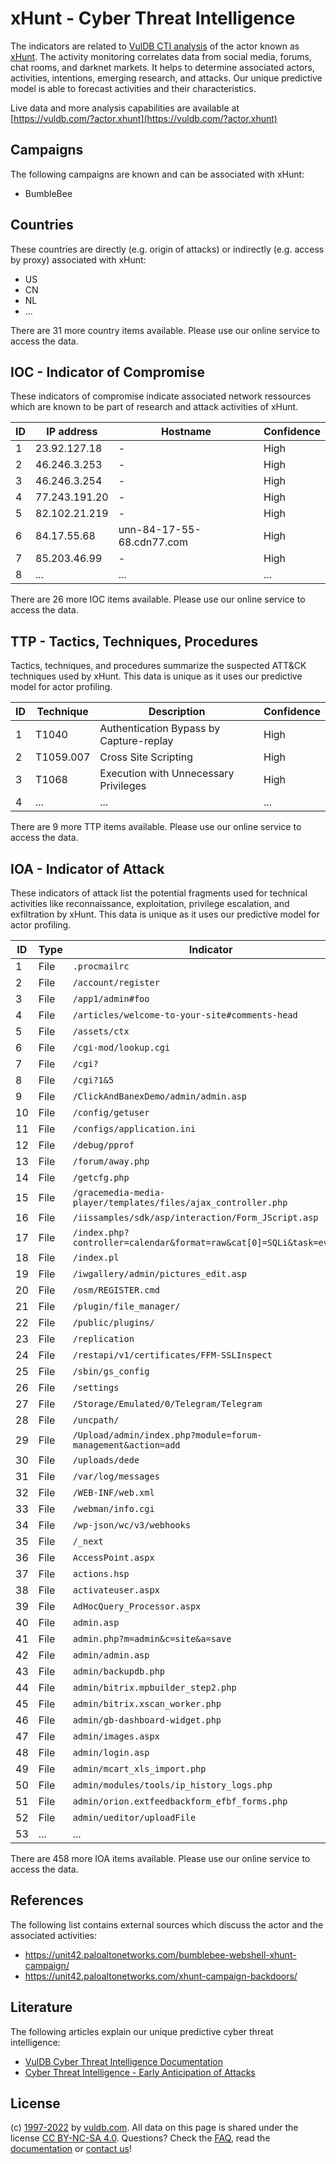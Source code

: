 # xHunt - Cyber Threat Intelligence

The indicators are related to [VulDB CTI analysis](https://vuldb.com/?kb.cti) of the actor known as [xHunt](https://vuldb.com/?actor.xhunt). The activity monitoring correlates data from social media, forums, chat rooms, and darknet markets. It helps to determine associated actors, activities, intentions, emerging research, and attacks. Our unique predictive model is able to forecast activities and their characteristics.

Live data and more analysis capabilities are available at [https://vuldb.com/?actor.xhunt](https://vuldb.com/?actor.xhunt)

## Campaigns

The following campaigns are known and can be associated with xHunt:

* BumbleBee

## Countries

These countries are directly (e.g. origin of attacks) or indirectly (e.g. access by proxy) associated with xHunt:

* US
* CN
* NL
* ...

There are 31 more country items available. Please use our online service to access the data.

## IOC - Indicator of Compromise

These indicators of compromise indicate associated network ressources which are known to be part of research and attack activities of xHunt.

ID | IP address | Hostname | Confidence
-- | ---------- | -------- | ----------
1 | 23.92.127.18 | - | High
2 | 46.246.3.253 | - | High
3 | 46.246.3.254 | - | High
4 | 77.243.191.20 | - | High
5 | 82.102.21.219 | - | High
6 | 84.17.55.68 | unn-84-17-55-68.cdn77.com | High
7 | 85.203.46.99 | - | High
8 | ... | ... | ...

There are 26 more IOC items available. Please use our online service to access the data.

## TTP - Tactics, Techniques, Procedures

Tactics, techniques, and procedures summarize the suspected ATT&CK techniques used by xHunt. This data is unique as it uses our predictive model for actor profiling.

ID | Technique | Description | Confidence
-- | --------- | ----------- | ----------
1 | T1040 | Authentication Bypass by Capture-replay | High
2 | T1059.007 | Cross Site Scripting | High
3 | T1068 | Execution with Unnecessary Privileges | High
4 | ... | ... | ...

There are 9 more TTP items available. Please use our online service to access the data.

## IOA - Indicator of Attack

These indicators of attack list the potential fragments used for technical activities like reconnaissance, exploitation, privilege escalation, and exfiltration by xHunt. This data is unique as it uses our predictive model for actor profiling.

ID | Type | Indicator | Confidence
-- | ---- | --------- | ----------
1 | File | `.procmailrc` | Medium
2 | File | `/account/register` | High
3 | File | `/app1/admin#foo` | High
4 | File | `/articles/welcome-to-your-site#comments-head` | High
5 | File | `/assets/ctx` | Medium
6 | File | `/cgi-mod/lookup.cgi` | High
7 | File | `/cgi?` | Low
8 | File | `/cgi?1&5` | Medium
9 | File | `/ClickAndBanexDemo/admin/admin.asp` | High
10 | File | `/config/getuser` | High
11 | File | `/configs/application.ini` | High
12 | File | `/debug/pprof` | Medium
13 | File | `/forum/away.php` | High
14 | File | `/getcfg.php` | Medium
15 | File | `/gracemedia-media-player/templates/files/ajax_controller.php` | High
16 | File | `/iissamples/sdk/asp/interaction/Form_JScript.asp` | High
17 | File | `/index.php?controller=calendar&format=raw&cat[0]=SQLi&task=events` | High
18 | File | `/index.pl` | Medium
19 | File | `/iwgallery/admin/pictures_edit.asp` | High
20 | File | `/osm/REGISTER.cmd` | High
21 | File | `/plugin/file_manager/` | High
22 | File | `/public/plugins/` | High
23 | File | `/replication` | Medium
24 | File | `/restapi/v1/certificates/FFM-SSLInspect` | High
25 | File | `/sbin/gs_config` | High
26 | File | `/settings` | Medium
27 | File | `/Storage/Emulated/0/Telegram/Telegram` | High
28 | File | `/uncpath/` | Medium
29 | File | `/Upload/admin/index.php?module=forum-management&action=add` | High
30 | File | `/uploads/dede` | High
31 | File | `/var/log/messages` | High
32 | File | `/WEB-INF/web.xml` | High
33 | File | `/webman/info.cgi` | High
34 | File | `/wp-json/wc/v3/webhooks` | High
35 | File | `/_next` | Low
36 | File | `AccessPoint.aspx` | High
37 | File | `actions.hsp` | Medium
38 | File | `activateuser.aspx` | High
39 | File | `AdHocQuery_Processor.aspx` | High
40 | File | `admin.asp` | Medium
41 | File | `admin.php?m=admin&c=site&a=save` | High
42 | File | `admin/admin.asp` | High
43 | File | `admin/backupdb.php` | High
44 | File | `admin/bitrix.mpbuilder_step2.php` | High
45 | File | `admin/bitrix.xscan_worker.php` | High
46 | File | `admin/gb-dashboard-widget.php` | High
47 | File | `admin/images.aspx` | High
48 | File | `admin/login.asp` | High
49 | File | `admin/mcart_xls_import.php` | High
50 | File | `admin/modules/tools/ip_history_logs.php` | High
51 | File | `admin/orion.extfeedbackform_efbf_forms.php` | High
52 | File | `admin/ueditor/uploadFile` | High
53 | ... | ... | ...

There are 458 more IOA items available. Please use our online service to access the data.

## References

The following list contains external sources which discuss the actor and the associated activities:

* https://unit42.paloaltonetworks.com/bumblebee-webshell-xhunt-campaign/
* https://unit42.paloaltonetworks.com/xhunt-campaign-backdoors/

## Literature

The following articles explain our unique predictive cyber threat intelligence:

* [VulDB Cyber Threat Intelligence Documentation](https://vuldb.com/?kb.cti)
* [Cyber Threat Intelligence - Early Anticipation of Attacks](https://www.scip.ch/en/?labs.20201022)

## License

(c) [1997-2022](https://vuldb.com/?kb.changelog) by [vuldb.com](https://vuldb.com/?kb.about). All data on this page is shared under the license [CC BY-NC-SA 4.0](https://creativecommons.org/licenses/by-nc-sa/4.0/). Questions? Check the [FAQ](https://vuldb.com/?kb.faq), read the [documentation](https://vuldb.com/?kb) or [contact us](https://vuldb.com/?contact)!
